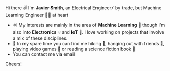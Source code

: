 Hi there ✌️ I'm **Javier Smith**, an Electrical Engineer⚡ by trade, but Machine Learning Engineer 👨‍🏫 at heart

- 🪅 My interests are mainly in the area of **Machine Learning** 📠 though I'm also into **Electronics** 💡 and **IoT** 🔗. I love working on projects that
involve a mix of these disciplines.
- 🥏 In my spare time you can find me hiking 🥾, hanging out with friends 🍺, playing video games 👾 or reading a science fiction book 📖
- You can contact me via email

Cheers!

<!---
jsmithdlc/jsmithdlc is a ✨ special ✨ repository because its `README.md` (this file) appears on your GitHub profile.
You can click the Preview link to take a look at your changes.
--->
